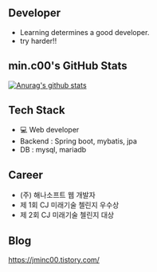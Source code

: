 ## Developer
- Learning determines a good developer. 
- try harder!!

## min.c00's GitHub Stats
 [![Anurag's github stats](https://github-readme-stats.vercel.app/api?username=MinChangJeong)](https://github.com/anuraghazra/github-readme-stats)

## Tech Stack
 - 💻 Web developer
  - Backend : Spring boot, mybatis, jpa
  - DB : mysql, mariadb

 ## Career
 - (주) 해나소프트 웹 개발자
 - 제 1회 CJ 미래기술 첼린지 우수상
 - 제 2회 CJ 미래기술 첼린지 대상

## Blog
https://jminc00.tistory.com/
 

